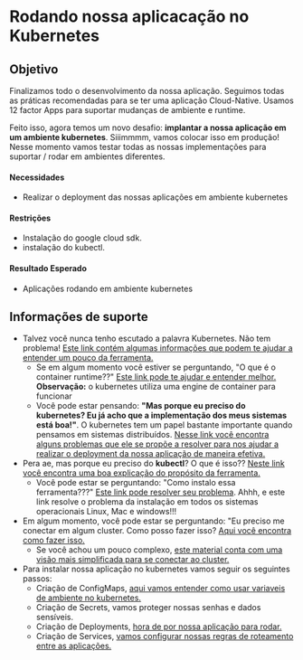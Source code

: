 # Rodando nossa aplicacação no Kubernetes

## Objetivo

Finalizamos todo o desenvolvimento da nossa aplicação. Seguimos todas as práticas recomendadas para se ter uma aplicação Cloud-Native. Usamos 12 factor Apps para suportar mudanças de ambiente e runtime.

Feito isso, agora temos um novo desafio: **implantar a nossa aplicação em um ambiente kubernetes**. Siiimmmm, vamos colocar isso em produção! Nesse momento vamos testar todas as nossas implementações para suportar / rodar em ambientes diferentes.

#### Necessidades
* Realizar o deployment das nossas aplicações em ambiente kubernetes


#### Restrições

* Instalação do google cloud sdk.
* instalação do kubectl.

#### Resultado Esperado

* Aplicações rodando em ambiente kubernetes

## Informações de suporte

* Talvez você nunca tenho escutado a palavra Kubernetes. Não tem problema! [Este link contém algumas informações que podem
te ajudar a entender um pouco da ferramenta.](https://kubernetes.io/docs/concepts/overview/what-is-kubernetes/)
  * Se em algum momento você estiver se perguntando, "O que é o container runtime??" [Este link pode te ajudar e entender melhor.](https://kubernetes.io/docs/setup/production-environment/container-runtimes/)
    **Observação:**  o kubernetes utiliza uma engine de container para funcionar
  * Você pode estar pensando: **"Mas porque eu preciso do kubernetes? Eu já acho que a implementação dos meus sistemas está boa!"**. O kubernetes tem um papel bastante importante 
  quando pensamos em sistemas distribuídos. [Nesse link você encontra alguns problemas que ele se propõe a resolver para nos ajudar a realizar
  o deployment da nossa aplicação de maneira efetiva.](https://www.redhat.com/pt-br/topics/containers/what-is-kubernetes)
* Pera ae, mas porque eu preciso do **kubectl**? O que é isso?? [Neste link você encontra uma boa explicação do propósito da ferramenta.](https://kubernetes.io/docs/reference/kubectl/overview/)
  * Você pode estar se perguntando: "Como instalo essa ferramenta???" [Este link pode resolver seu problema](https://kubernetes.io/docs/tasks/tools/install-kubectl/). Ahhh, e este link
  resolve o problema da instalação em todos os sistemas operacionais Linux, Mac e windows!!!
* Em algum momento, você pode estar se perguntando: "Eu preciso me conectar em algum cluster. Como posso fazer isso? [Aqui você encontra como fazer isso.](https://cloud.google.com/kubernetes-engine/docs/how-to/cluster-access-for-kubectl?hl=pt-br)
  * Se você achou um pouco complexo, [este material conta com uma visão mais simplificada para se conectar ao cluster.](../informacao_procedural/conectando_gcloud_sdk.md)
* Para instalar nossa aplicação no kubernetes vamos seguir os seguintes passos:
  * Criação de ConfigMaps, [aqui vamos entender como usar variaveis de ambiente no kubernetes.](../informacao_suporte/criacao_config_map.md)
  * Criação de Secrets, vamos proteger nossas senhas e dados sensíveis.
  * Criação de Deployments, [hora de por nossa aplicação para rodar.](../informacao_suporte/criacao_deployment.md) 
  * Criação de Services, [vamos configurar nossas regras de roteamento entre as aplicações.](../informacao_suporte/criacao_service.md)        
